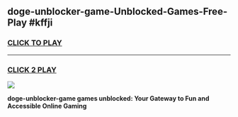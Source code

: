 
## doge-unblocker-game-Unblocked-Games-Free-Play #kffji
<h3>
<a href="https://us.freeplayer.one?title=doge-unblocker-game&ref=9M">CLICK TO PLAY</a></h3>
<hr>

<h3>
<a href="https://us.freeplayer.one?title=doge-unblocker-game&ref=9M">CLICK 2 PLAY</a>
  
</h3>

<a href="https://us.freeplayer.one?title=doge-unblocker-game&ref=9M"><img src="https://clearcache.store/games.png"></a>


**doge-unblocker-game games unblocked: Your Gateway to Fun and Accessible Online Gaming**
